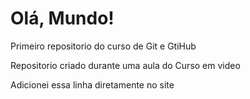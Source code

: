 # Olá, Mundo!
Primeiro repositorio do curso de Git e GtiHub

Repositorio criado durante uma aula do Curso em video 

Adicionei essa linha diretamente no site
